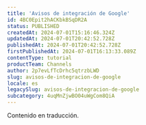 ```yaml
---
title: 'Avisos de integración de Google'
id: 4BC0Epit2hACKbkBSqDR2A
status: PUBLISHED
createdAt: 2024-07-01T15:16:46.324Z
updatedAt: 2024-07-01T20:42:52.728Z
publishedAt: 2024-07-01T20:42:52.728Z
firstPublishedAt: 2024-07-01T16:13:33.089Z
contentType: tutorial
productTeam: Channels
author: 2p7evLfTcDrhc5qtrzbLWD
slug: avisos-de-integracion-de-google
locale: es
legacySlug: avisos-de-integracion-de-google
subcategory: 4uqMnZjwBO04uWgCom8QiA
---
```


<div class="alert alert-warning">
Contenido en traducción.
</div>
